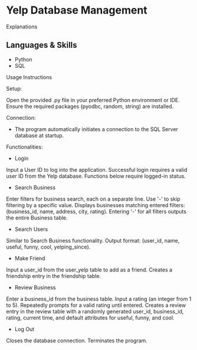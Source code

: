 # Yelp Database Management

Explanations

## Languages & Skills
* Python
* SQL

Usage Instructions

Setup:

Open the provided .py file in your preferred Python environment or IDE.
Ensure the required packages (pyodbc, random, string) are installed.

Connection:

- The program automatically initiates a connection to the SQL Server database at startup.

Functionalities:

- Login

Input a User ID to log into the application.
Successful login requires a valid user ID from the Yelp database.
Functions below require logged-in status.

- Search Business

Enter filters for business search, each on a separate line.
Use '-' to skip filtering by a specific value.
Displays businesses matching entered filters: (business_id, name, address, city, rating).
Entering '-' for all filters outputs the entire Business table.

- Search Users

Similar to Search Business functionality.
Output format: (user_id, name, useful, funny, cool, yelping_since).

- Make Friend

Input a user_id from the user_yelp table to add as a friend.
Creates a friendship entry in the friendship table.

- Review Business

Enter a business_id from the business table.
Input a rating (an integer from 1 to 5).
Repeatedly prompts for a valid rating until entered.
Creates a review entry in the review table with a randomly generated user_id, business_id, rating, current time, and default attributes for useful, funny, and cool.

- Log Out

Closes the database connection.
Terminates the program.